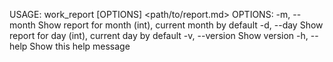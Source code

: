 USAGE:
    work_report [OPTIONS] <path/to/report.md>
OPTIONS:
    -m, --month <M>  Show report for month (int), current month by default
    -d, --day <D>    Show report for day (int), current day by default
    -v, --version    Show version
    -h, --help       Show this help message

